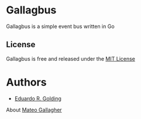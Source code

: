 # Gallagbus

Gallagbus is a simple event bus written in Go

## License

Gallagbus is free and released under the [MIT License](https://github.com/chiguirez/eventbus/blob/master/LICENSE)

# Authors

* [Eduardo R. Golding](https://github.com/K4L1Ma)

About [Mateo Gallagher](https://es.wikipedia.org/wiki/Mateo_Gallagher)

